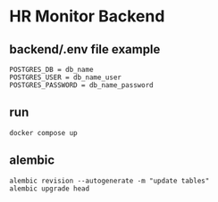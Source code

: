 # HR Monitor Backend

## backend/.env file example

```commandline
POSTGRES_DB = db_name
POSTGRES_USER = db_name_user
POSTGRES_PASSWORD = db_name_password
```

## run

```shell
docker compose up
```

## alembic

```shell
alembic revision --autogenerate -m "update tables"
alembic upgrade head
```
